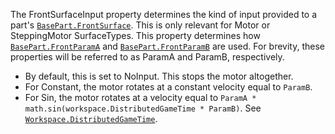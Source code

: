 The FrontSurfaceInput property determines the kind of input provided to a
part's [`BasePart.FrontSurface`](https://create.roblox.com/docs/reference/engine/classes/BasePart#FrontSurface). This is only relevant for Motor or
SteppingMotor SurfaceTypes. This property determines how
[`BasePart.FrontParamA`](https://create.roblox.com/docs/reference/engine/classes/BasePart#FrontParamA) and [`BasePart.FrontParamB`](https://create.roblox.com/docs/reference/engine/classes/BasePart#FrontParamB) are used.
For brevity, these properties will be referred to as ParamA and ParamB,
respectively.

- By default, this is set to NoInput. This stops the motor altogether.
- For Constant, the motor rotates at a constant velocity equal to
`ParamB`.
- For Sin, the motor rotates at a velocity equal to
`ParamA * math.sin(workspace.DistributedGameTime * ParamB)`. See
[`Workspace.DistributedGameTime`](https://create.roblox.com/docs/reference/engine/classes/Workspace#DistributedGameTime).